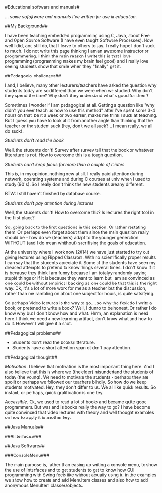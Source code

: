 #Educational software and manuals#

... *some sofoftware and manuals I've written for use in education.*

##My Background##

I have been teaching embedded programming using C, Java, about Free
and Open Source Software (I have even taught Software Processes). How
well I did, and still do, that I leave to others to say. I really hope
I don't suck to much. I do not write this page thinking I am an
awesome instructor or programmering. I think the main reason I write
this is that I love programming (programming makes my brain feel good)
and I really love seeing students show that smile when they "finally"
get it.

##Pedagocial challenges## 

I and, I believe, many other lecturers/teachers have asked the
question why students today are so different than we were when we
studied. Why don't they spend the time? Why don't they understand
what's good for them?

Sometimes I wonder if I am pedagogical at all. Getting a question like
"why didn't you ever teach us how to use this method" after I've spent
some 3-4 hours on that, be it a week or two earlier, makes me think I
suck at teaching. But I guess you have to look at it from another
angle than thinking that the teacher or the student suck (hey, don't
we all suck? .. I mean really, we all do suck).

*Students don't read the book*

Well, the students don't! Survey after survey tell that the book or
whatever litterature is not. How to overcome this is a tough question. 

*Students can't keep focus for more than a couple of miutes*

This is, in my opinion, nothing new at all. I really paid attention
during network, operating systems and during C courses at univ when I
used to study (90's). So I really don't think the new students areany
different.

BTW: I still haven't finished by database course.

*Students don't pay attention during lectures*

Well, the students don't! How to overcome this? Is lectures the right
tool in the first place?


So, going back to the first questions in this section. Or rather
restating them. Or perhaps even forget about them since the main
question really should be - how do we (teachers) adapt to the younger
generation WITHOUT (and I do mean whithout) sacrifising the goals of
education.

At the university where I work now (2014) we have just started to try
out giving lectures using Flipped Classrom. With no scientifically
proper results I can say that the students apreciate it. Some of the
students have seen my dreaded attempts to pretend to know things
several times. I don't know if it is because they think I am funny
because I am totalyy randomly saying stupid things or if it is because
they want to learn but I am as convinced as one could be without
empirical backing as one could be that this is the right way. Ok, it's
a lot of more work for me as a teacher but the discussion, rather than
me rambling on about one subject for hours, is quite satsifying.

So perhaps Video lectures is the way to go.... so why the fxxk do I
write a book, or pretened to write a book? Well, I dunno to be
honest. Or rather I do know why but I don't know how and what. Hmm, an
explanation is need here. I think we need a new learning artifact,
don't know what and how to do it. However I will give it a shot.

##Pedagogical problems## 

* Students don't read the books/litterature.
* Students have a short attention span ot don't pay attention.

##Pedagogical thought##

*Motivation*. I believe that motivation is the most important thing
here. And I also believe that this is where we (the elder)
misundertand the students of today (the young). We need to motivate
the students - perhaps they are spoilt or perhaps we followed our
teachers blindly. So how do we keep students motivated. Hey, they
don't differ to us. We all like quick results. So instant, or perhaps,
quick gratification is one key.

*Accessible*. Ok, we used to read a lot of books and became quite good
programmers. But was and is books really the way to go? I have become
quite convinced that video lectures with theory and well thought
examples on how to apply it is another key.







##Java Manuals## 

###Interfaces###


##Java Software## 

###ConsoleMenu###

The main purpose is, rather than easing up writing a console menu, to
show the use of Interfaces and to get students to get to know how GUI
programming with Swing feels like without actually using it. In the
examples we show how to create and add MenuItem classes and also how
to add anonymous MenuItem classes/objects.



   
